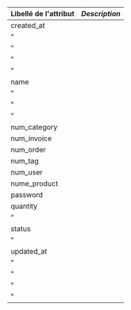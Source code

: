 | Libellé de l'attribut | _Description_ |
|:----------------------|:--------------|
| created_at            |               |
| "                     |               |
| "                     |               |
| "                     |               |
| "                     |               |
| name                  |               |
| "                     |               |
| "                     |               |
| "                     |               |
| num_category          |               |
| num_invoice           |               |
| num_order             |               |
| num_tag               |               |
| num_user              |               |
| nume_product          |               |
| password              |               |
| quantity              |               |
| "                     |               |
| status                |               |
| "                     |               |
| updated_at            |               |
| "                     |               |
| "                     |               |
| "                     |               |
| "                     |               |
